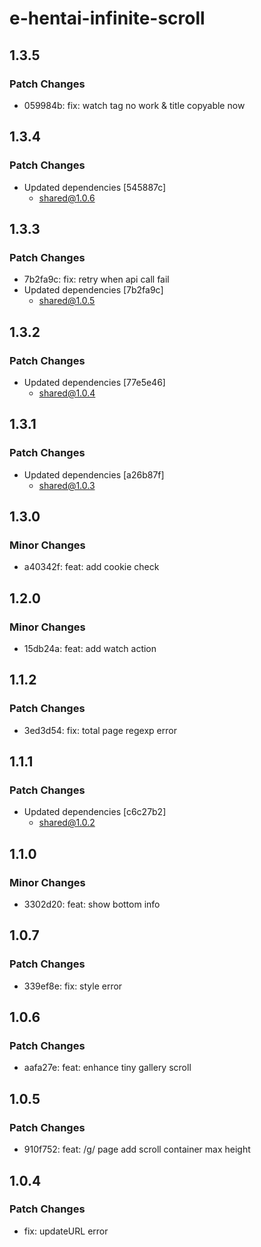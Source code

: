 # e-hentai-infinite-scroll

## 1.3.5

### Patch Changes

- 059984b: fix: watch tag no work & title copyable now

## 1.3.4

### Patch Changes

- Updated dependencies [545887c]
  - shared@1.0.6

## 1.3.3

### Patch Changes

- 7b2fa9c: fix: retry when api call fail
- Updated dependencies [7b2fa9c]
  - shared@1.0.5

## 1.3.2

### Patch Changes

- Updated dependencies [77e5e46]
  - shared@1.0.4

## 1.3.1

### Patch Changes

- Updated dependencies [a26b87f]
  - shared@1.0.3

## 1.3.0

### Minor Changes

- a40342f: feat: add cookie check

## 1.2.0

### Minor Changes

- 15db24a: feat: add watch action

## 1.1.2

### Patch Changes

- 3ed3d54: fix: total page regexp error

## 1.1.1

### Patch Changes

- Updated dependencies [c6c27b2]
  - shared@1.0.2

## 1.1.0

### Minor Changes

- 3302d20: feat: show bottom info

## 1.0.7

### Patch Changes

- 339ef8e: fix: style error

## 1.0.6

### Patch Changes

- aafa27e: feat: enhance tiny gallery scroll

## 1.0.5

### Patch Changes

- 910f752: feat: /g/ page add scroll container max height

## 1.0.4

### Patch Changes

- fix: updateURL error
